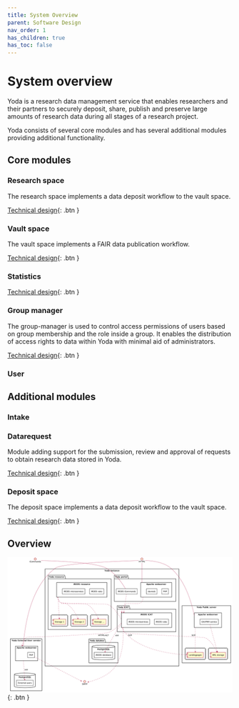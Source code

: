 ```yaml
---
title: System Overview
parent: Software Design
nav_order: 1
has_children: true
has_toc: false
---
```

# System overview

Yoda is a research data management service that enables researchers and their partners to securely deposit, share, publish and preserve large amounts of research data during all stages of a research project.

Yoda consists of several core modules and has several additional modules providing additional functionality.

## Core modules

### Research space
The research space implements a data deposit workflow to the vault space.

[Technical design](research-space.md){: .btn }

### Vault space
The vault space implements a FAIR data publication workflow.

[Technical design](vault-space.md){: .btn }

### Statistics

[Technical design](statistics.md){: .btn }

### Group manager
The group-manager is used to control access permissions of users based on group membership and the role inside a group.
It enables the distribution of access rights to data within Yoda with minimal aid of administrators.

[Technical design](group-manager.md){: .btn }

### User


## Additional modules

### Intake

### Datarequest
Module adding support for the submission, review and approval of requests to obtain research data stored in Yoda.

[Technical design](data-requests.md){: .btn }

### Deposit space
The deposit space implements a data deposit workflow to the vault space.

[Technical design](deposit-space.md){: .btn }

## Overview
![System overview](img/system-overview.png){: .btn }
